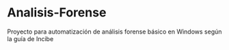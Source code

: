 # Analisis-Forense
Proyecto para automatización de análisis forense básico en Windows según la guía de Incibe
